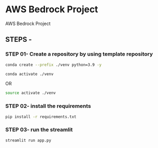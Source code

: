 # AWS Bedrock Project
AWS Bedrock Project 

## STEPS -

### STEP 01- Create a repository by using template repository

```bash
conda create --prefix ./venv python=3.9 -y
```

```bash
conda activate ./venv
```
OR

```bash
source activate ./venv
```

### STEP 02- install the requirements
```bash
pip install -r requirements.txt
```

### STEP 03- run the streamlit
```bash
streamlit run app.py
```
